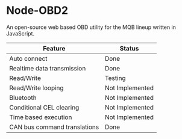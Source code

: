 # Node-OBD2
An open-source web based OBD utility for the MQB lineup written in JavaScript.

| Feature | Status |
|----------|----------|
| Auto connect | Done |
| Realtime data transmission | Done |
| Read/Write | Testing |
| Read/Write looping | Not Implemented |
| Bluetooth | Not Implemented |
| Conditional CEL clearing | Not Implemented |
| Time based execution | Not Implemented |
| CAN bus command translations | Done |
